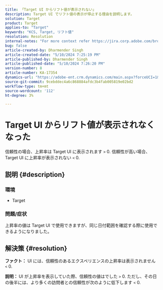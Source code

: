 ```yaml
---
title: 「Target UI からリフト値が表示されない」
description: Target UI でリフト値の表示が停止する理由を説明します。
solution: Target
product: Target
applies-to: "Target"
keywords: "KCS, Target, リフト値"
resolution: Resolution
internal-notes: "For more context refer https://jira.corp.adobe.com/browse/TGT-41844"
bug: false
article-created-by: Dharmender Singh
article-created-date: "5/10/2024 7:25:19 PM"
article-published-by: Dharmender Singh
article-published-date: "5/10/2024 7:26:20 PM"
version-number: 8
article-number: KA-17354
dynamics-url: "https://adobe-ent.crm.dynamics.com/main.aspx?forceUCI=1&pagetype=entityrecord&etn=knowledgearticle&id=a798db06-030f-ef11-9f8a-6045bd006b25"
source-git-commit: 9cebddec4a6c868884afdc3b4fab005819e02bd2
workflow-type: tm+mt
source-wordcount: '112'
ht-degree: 3%

---
```


# Target UI からリフト値が表示されなくなった


信頼性の場合、上昇率は Target UI に表示されます `>`  0. 信頼性が高い場合、Target UI に上昇率が表示されない `<`  0.

## 説明 {#description}


### <b>環境</b>

- Target


### <b>問題/症状</b>

上昇率の値は Target UI で使用できますが、同じ日付範囲を確認する際に使用できるようになりました。


## 解決策 {#resolution}


<b>ファクト：</b> UI には、信頼性のあるエクスペリエンスの上昇率は表示されません `<`  0.

<b>説明： </b>UI が上昇率を表示していた際、信頼性の値はでした `>`  0. ただし、その日の後半には、より多くの訪問者との信頼性が次のように低下します `<`  0.
